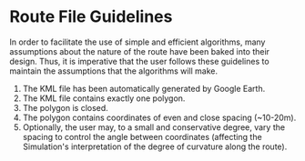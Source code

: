 # Route File Guidelines

In order to facilitate the use of simple and efficient 
algorithms, many assumptions about the nature of 
the route have been baked into their design. 
Thus, it is imperative that the user follows these guidelines
to maintain the assumptions that the algorithms will make.

1. The KML file has been automatically generated by Google Earth.
2. The KML file contains exactly one polygon.
3. The polygon is closed.
4. The polygon contains coordinates of even and close spacing (~10-20m).
5. Optionally, the user may, to a small and conservative degree, vary the spacing to control the angle between coordinates (affecting the Simulation's interpretation of the degree of curvature along the route).
